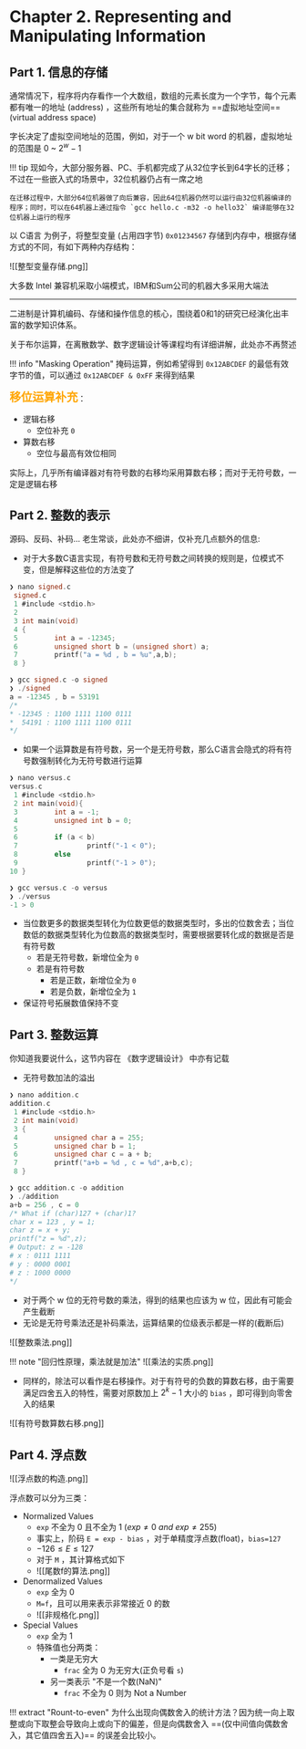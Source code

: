 # Chapter 2. Representing and Manipulating Information

## Part 1. 信息的存储

通常情况下，程序将内存看作一个大数组，数组的元素长度为一个字节，每个元素都有唯一的地址 (address) ，这些所有地址的集合就称为 ==虚拟地址空间== (virtual address space)

字长决定了虚拟空间地址的范围，例如，对于一个 w bit word 的机器，虚拟地址的范围是 $0$ ~ $2^w-1$

!!! tip
	现如今，大部分服务器、PC、手机都完成了从32位字长到64字长的迁移；不过在一些嵌入式的场景中，32位机器仍占有一席之地
	
	在迁移过程中，大部分64位机器做了向后兼容，因此64位机器仍然可以运行由32位机器编译的程序；同时，可以在64机器上通过指令 `gcc hello.c -m32 -o hello32` 编译能够在32位机器上运行的程序

以 C语言 为例子，将整型变量 (占用四字节) `0x01234567` 存储到内存中，根据存储方式的不同，有如下两种内存结构：

![[整型变量存储.png]]

大多数 Intel 兼容机采取小端模式，IBM和Sum公司的机器大多采用大端法

---

二进制是计算机编码、存储和操作信息的核心，围绕着0和1的研究已经演化出丰富的数学知识体系。

关于布尔运算，在离散数学、数字逻辑设计等课程均有详细讲解，此处亦不再赘述

!!! info "Masking Operation"
	掩码运算，例如希望得到 `0x12ABCDEF` 的最低有效字节的值，可以通过 `0x12ABCDEF & 0xFF` 来得到结果

<font style="font-weight: 1000;font-size: 20px" color="orange">移位运算补充</font>：

- 逻辑右移
	- 空位补充 `0`
- 算数右移
	- 空位与最高有效位相同

实际上，几乎所有编译器对有符号数的右移均采用算数右移；而对于无符号数，一定是逻辑右移

## Part 2. 整数的表示

源码、反码、补码... 老生常谈，此处亦不细讲，仅补充几点额外的信息:

- 对于大多数C语言实现，有符号数和无符号数之间转换的规则是，位模式不变，但是解释这些位的方法变了

```c
❯ nano signed.c
 signed.c
 1 #include <stdio.h>
 2
 3 int main(void)
 4 {
 5         int a = -12345;
 6         unsigned short b = (unsigned short) a;
 7         printf("a = %d , b = %u",a,b);
 8 }

❯ gcc signed.c -o signed
❯ ./signed
a = -12345 , b = 53191
/*
* -12345 : 1100 1111 1100 0111
*  54191 : 1100 1111 1100 0111
*/
```

- 如果一个运算数是有符号数，另一个是无符号数，那么C语言会隐式的将有符号数强制转化为无符号数进行运算

```c
❯ nano versus.c
versus.c
 1 #include <stdio.h>
 2 int main(void){
 3         int a = -1;
 4         unsigned int b = 0;
 5
 6         if (a < b)
 7                 printf("-1 < 0");
 8         else
 9                 printf("-1 > 0");
10 }

❯ gcc versus.c -o versus
❯ ./versus
-1 > 0
```

- 当位数更多的数据类型转化为位数更低的数据类型时，多出的位数舍去；当位数低的数据类型转化为位数高的数据类型时，需要根据要转化成的数据是否是有符号数
	- 若是无符号数，新增位全为 `0`
	- 若是有符号数
		- 若是正数，新增位全为 `0`
		- 若是负数，新增位全为 `1`
- 保证符号拓展数值保持不变

## Part 3. 整数运算

你知道我要说什么，这节内容在 《数字逻辑设计》 中亦有记载

- 无符号数加法的溢出

```c
❯ nano addition.c
addition.c
 1 #include <stdio.h>
 2 int main(void)
 3 {
 4         unsigned char a = 255;
 5         unsigned char b = 1;
 6         unsigned char c = a + b;
 7         printf("a+b = %d , c = %d",a+b,c);
 8 }

❯ gcc addition.c -o addition
❯ ./addition
a+b = 256 , c = 0
/* What if (char)127 + (char)1?
char x = 123 , y = 1;
char z = x + y;
printf("z = %d",z);
# Output: z = -128
# x : 0111 1111
# y : 0000 0001
# z : 1000 0000
*/
```

- 对于两个 w 位的无符号数的乘法，得到的结果也应该为 w 位，因此有可能会产生截断
- 无论是无符号乘法还是补码乘法，运算结果的位级表示都是一样的(截断后)

![[整数乘法.png]]

!!! note "回归性原理，乘法就是加法"
	![[乘法的实质.png]]

- 同样的，除法可以看作是右移操作。对于有符号的负数的算数右移，由于需要满足四舍五入的特性，需要对原数加上 $2^k-1$ 大小的 `bias` ，即可得到向零舍入的结果

![[有符号数算数右移.png]]

## Part 4. 浮点数

![[浮点数的构造.png]]

浮点数可以分为三类：

- Normalized Values
	- `exp` 不全为 0 且不全为 1 ($exp\ne 0\ and\ exp\ne 255$)
	- 事实上，阶码 `E = exp - bias` ，对于单精度浮点数(float)，`bias=127`
	- $-126\le E\le 127$
	- 对于 `M` ，其计算格式如下
	- ![[尾数f的算法.png]]
- Denormalized Values
	- `exp` 全为 0
	- `M=f`，且可以用来表示非常接近 0 的数
	- ![[非规格化.png]]
- Special Values
	- `exp` 全为 1
	- 特殊值也分两类：
		- 一类是无穷大
			- `frac` 全为 0 为无穷大(正负号看 `s`)
		- 另一类表示 "不是一个数(NaN)"
			- `frac` 不全为 0 则为 Not a Number

!!! extract "Rount-to-even"
	为什么出现向偶数舍入的统计方法？因为统一向上取整或向下取整会导致向上或向下的偏差，但是向偶数舍入 ==(仅中间值向偶数舍入，其它值四舍五入)== 的误差会比较小。

